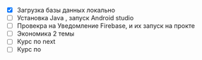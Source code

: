 * [x] Загрузка базы данных локально
* [ ] Установка Java , запуск Android studio
* [ ] Провекра на Уведомление Firebase, и их запуск на прокте
* [ ] Экономика 2 темы
* [ ] Курс по next
* [ ] Курс по 